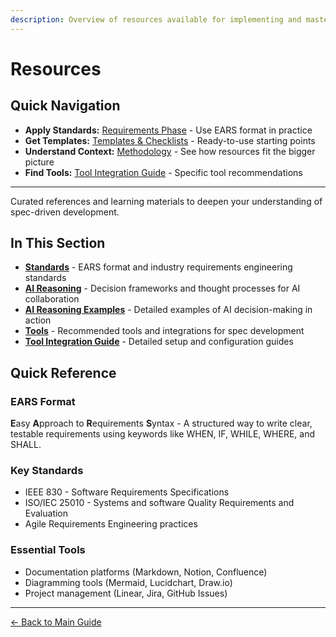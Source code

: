 ```yaml
---
description: Overview of resources available for implementing and mastering spec-driven development practices.
---
```


# Resources

<!-- Navigation Metadata -->
<!-- Section: Resources | Level: Reference | Prerequisites: None -->
<!-- Related: process/01-requirements-phase.md, templates/README.md, README.md -->

## Quick Navigation
- **Apply Standards:** [Requirements Phase](../process/01-requirements-phase.md) - Use EARS format in practice
- **Get Templates:** [Templates & Checklists](../templates/README.md) - Ready-to-use starting points
- **Understand Context:** [Methodology](../README.md) - See how resources fit the bigger picture
- **Find Tools:** [Tool Integration Guide](tool-integration-guide.md) - Specific tool recommendations

---

Curated references and learning materials to deepen your understanding of spec-driven development.

## In This Section

- **[Standards](standards.md)** - EARS format and industry requirements engineering standards
- **[AI Reasoning](ai-reasoning.md)** - Decision frameworks and thought processes for AI collaboration
- **[AI Reasoning Examples](ai-reasoning-examples.md)** - Detailed examples of AI decision-making in action
- **[Tools](tools.md)** - Recommended tools and integrations for spec development
- **[Tool Integration Guide](tool-integration-guide.md)** - Detailed setup and configuration guides

## Quick Reference

### EARS Format
**E**asy **A**pproach to **R**equirements **S**yntax - A structured way to write clear, testable requirements using keywords like WHEN, IF, WHILE, WHERE, and SHALL.

### Key Standards

- IEEE 830 - Software Requirements Specifications
- ISO/IEC 25010 - Systems and software Quality Requirements and Evaluation
- Agile Requirements Engineering practices

### Essential Tools

- Documentation platforms (Markdown, Notion, Confluence)
- Diagramming tools (Mermaid, Lucidchart, Draw.io)
- Project management (Linear, Jira, GitHub Issues)

---

[← Back to Main Guide](../../README.md)